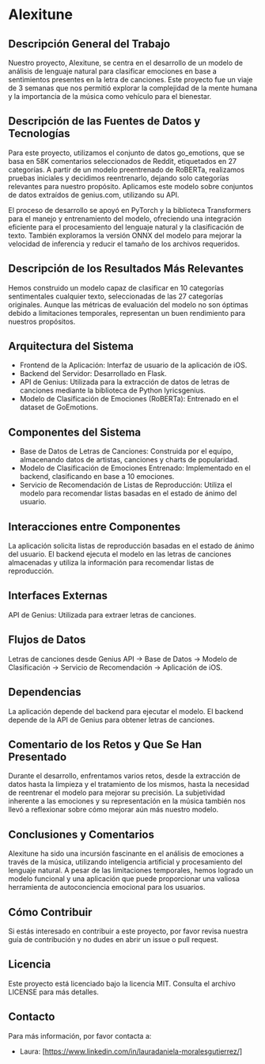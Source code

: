 # Alexitune

## Descripción General del Trabajo

Nuestro proyecto, Alexitune, se centra en el desarrollo de un modelo de análisis de lenguaje natural para clasificar emociones en base a sentimientos presentes en la letra de canciones. Este proyecto fue un viaje de  3 semanas que nos permitió explorar la complejidad de la mente humana y la importancia de la música como vehículo para el bienestar.

## Descripción de las Fuentes de Datos y Tecnologías

Para este proyecto, utilizamos el conjunto de datos go_emotions, que se basa en  58K comentarios seleccionados de Reddit, etiquetados en  27 categorías. A partir de un modelo preentrenado de RoBERTa, realizamos pruebas iniciales y decidimos reentrenarlo, dejando solo categorías relevantes para nuestro propósito. Aplicamos este modelo sobre conjuntos de datos extraídos de genius.com, utilizando su API.

El proceso de desarrollo se apoyó en PyTorch y la biblioteca Transformers para el manejo y entrenamiento del modelo, ofreciendo una integración eficiente para el procesamiento del lenguaje natural y la clasificación de texto. También exploramos la versión ONNX del modelo para mejorar la velocidad de inferencia y reducir el tamaño de los archivos requeridos.

## Descripción de los Resultados Más Relevantes

Hemos construido un modelo capaz de clasificar en  10 categorías sentimentales cualquier texto, seleccionadas de las  27 categorías originales. Aunque las métricas de evaluación del modelo no son óptimas debido a limitaciones temporales, representan un buen rendimiento para nuestros propósitos.

## Arquitectura del Sistema
- Frontend de la Aplicación: Interfaz de usuario de la aplicación de iOS.
- Backend del Servidor: Desarrollado en Flask.
- API de Genius: Utilizada para la extracción de datos de letras de canciones mediante la biblioteca de Python lyricsgenius.
- Modelo de Clasificación de Emociones (RoBERTa): Entrenado en el dataset de GoEmotions.
  
## Componentes del Sistema
- Base de Datos de Letras de Canciones: Construida por el equipo, almacenando datos de artistas, canciones y charts de popularidad.
- Modelo de Clasificación de Emociones Entrenado: Implementado en el backend, clasificando en base a 10 emociones.
- Servicio de Recomendación de Listas de Reproducción: Utiliza el modelo para recomendar listas basadas en el estado de ánimo del usuario.
  
## Interacciones entre Componentes

La aplicación solicita listas de reproducción basadas en el estado de ánimo del usuario.
El backend ejecuta el modelo en las letras de canciones almacenadas y utiliza la información para recomendar listas de reproducción.

##  Interfaces Externas
API de Genius: Utilizada para extraer letras de canciones.

## Flujos de Datos
Letras de canciones desde Genius API -> Base de Datos -> Modelo de Clasificación -> Servicio de Recomendación -> Aplicación de iOS.

## Dependencias

La aplicación depende del backend para ejecutar el modelo.
El backend depende de la API de Genius para obtener letras de canciones.

## Comentario de los Retos y Que Se Han Presentado

Durante el desarrollo, enfrentamos varios retos, desde la extracción de datos hasta la limpieza y el tratamiento de los mismos, hasta la necesidad de reentrenar el modelo para mejorar su precisión. La subjetividad inherente a las emociones y su representación en la música también nos llevó a reflexionar sobre cómo mejorar aún más nuestro modelo.

## Conclusiones y Comentarios

Alexitune ha sido una incursión fascinante en el análisis de emociones a través de la música, utilizando inteligencia artificial y procesamiento del lenguaje natural. A pesar de las limitaciones temporales, hemos logrado un modelo funcional y una aplicación que puede proporcionar una valiosa herramienta de autoconciencia emocional para los usuarios.

## Cómo Contribuir

Si estás interesado en contribuir a este proyecto, por favor revisa nuestra guía de contribución y no dudes en abrir un issue o pull request.

## Licencia

Este proyecto está licenciado bajo la licencia MIT. Consulta el archivo LICENSE para más detalles.

## Contacto

Para más información, por favor contacta a:
- Laura: [https://www.linkedin.com/in/lauradaniela-moralesgutierrez/]
